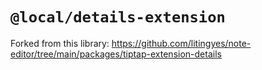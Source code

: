 # `@local/details-extension`

Forked from this library: https://github.com/litingyes/note-editor/tree/main/packages/tiptap-extension-details

